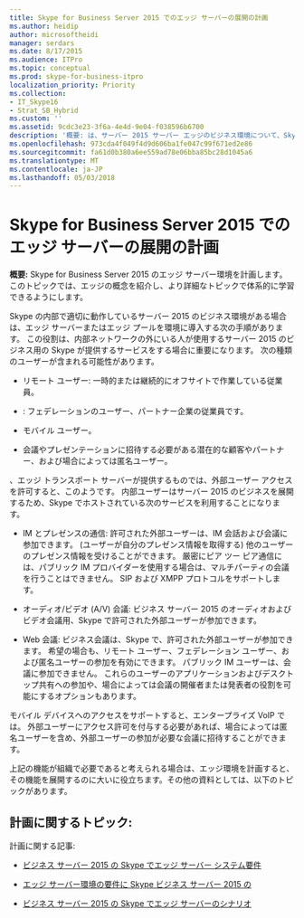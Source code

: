 ```yaml
---
title: Skype for Business Server 2015 でのエッジ サーバーの展開の計画
ms.author: heidip
author: microsoftheidi
manager: serdars
ms.date: 8/17/2015
ms.audience: ITPro
ms.topic: conceptual
ms.prod: skype-for-business-itpro
localization_priority: Priority
ms.collection:
- IT_Skype16
- Strat_SB_Hybrid
ms.custom: ''
ms.assetid: 9cdc3e23-3f6a-4e4d-9e04-f038596b6700
description: '概要: は、サーバー 2015 サーバー エッジのビジネス環境について、Skype を計画します。 このトピックでは、エッジの概念を紹介し、より詳細なトピックで体系的に学習できるようにします。'
ms.openlocfilehash: 973cda4f049f4d9d606ba1fe047c99f671ed2e86
ms.sourcegitcommit: fa61d0b380a6ee559ad78e06bba85bc28d1045a6
ms.translationtype: MT
ms.contentlocale: ja-JP
ms.lasthandoff: 05/03/2018
---
```

# <a name="plan-for-edge-server-deployments-in-skype-for-business-server-2015"></a>Skype for Business Server 2015 でのエッジ サーバーの展開の計画
 
**概要:** Skype for Business Server 2015 のエッジ サーバー環境を計画します。このトピックでは、エッジの概念を紹介し、より詳細なトピックで体系的に学習できるようにします。
  
Skype の内部で適切に動作しているサーバー 2015 のビジネス環境がある場合は、エッジ サーバーまたはエッジ プールを環境に導入する次の手順があります。 この役割は、内部ネットワークの外にいる人が使用するサーバー 2015 のビジネス用の Skype が提供するサービスをする場合に重要になります。 次の種類のユーザーが含まれる可能性があります。
  
- リモート ユーザー: 一時的または継続的にオフサイトで作業している従業員。
    
- : フェデレーションのユーザー、パートナー企業の従業員です。
    
- モバイル ユーザー。
    
- 会議やプレゼンテーションに招待する必要がある潜在的な顧客やパートナー、および場合によっては匿名ユーザー。
    
、エッジ トランスポート サーバーが提供するものでは、外部ユーザー アクセスを許可すると、このようです。 内部ユーザーはサーバー 2015 のビジネスを展開するため、Skype でホストされている次のサービスを利用することになります。
  
- IM とプレゼンスの通信: 許可された外部ユーザーは、IM 会話および会議に参加できます。 (ユーザーが自分のプレゼンス情報を取得する) 他のユーザーのプレゼンス情報を受けることができます。 厳密にピア ツー ピア通信には、パブリック IM プロバイダーを使用する場合は、マルチパーティの会議を行うことはできません。 SIP および XMPP プロトコルをサポートします。
    
- オーディオ/ビデオ (A/V) 会議: ビジネス サーバー 2015 のオーディオおよびビデオ会議用、Skype で許可された外部ユーザーが参加できます。
    
- Web 会議: ビジネス会議は、Skype で、許可された外部ユーザーが参加できます。 希望の場合も、リモート ユーザー、フェデレーション ユーザー、および匿名ユーザーの参加を有効にできます。 パブリック IM ユーザーは、会議に参加できません。 これらのユーザーのアプリケーションおよびデスクトップ共有への参加や、場合によっては会議の開催者または発表者の役割を可能にするオプションもあります。
    
モバイル デバイスへのアクセスをサポートすると、エンタープライズ VoIP では。 外部ユーザーにアクセス許可を付与する必要があれば、場合によっては匿名ユーザーを含め、外部ユーザーの参加が必要な会議に招待することができます。
  
上記の機能が組織で必要であると考えられる場合は、エッジ環境を計画すると、その機能を展開するのに大いに役立ちます。その他の資料としては、以下のトピックがあります。
  
## <a name="planning-topics"></a>計画に関するトピック:

計画に関する記事:
  
- [ビジネス サーバー 2015 の Skype でエッジ サーバー システム要件](system-requirements.md)
    
- [エッジ サーバー環境の要件に Skype ビジネス サーバー 2015 の](edge-environmental-requirements.md)
    
- [ビジネス サーバー 2015 の Skype でエッジ サーバーのシナリオ](scenarios.md)
    

